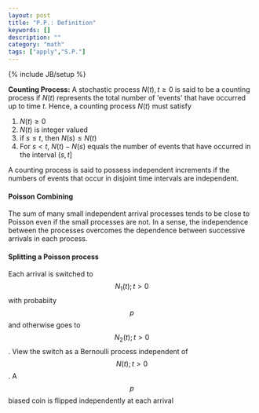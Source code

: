 ```yaml
---
layout: post
title: "P.P.: Definition"
keywords: [] 
description: ""
category: "math"
tags: ["apply","S.P."]
---
```

{% include JB/setup %}

**Counting Process:** A stochastic process ${N(t), t \geq 0}$ is said to be a
counting process if $N(t)$ represents the total number of 'events' that have
occurred up to time $t$. Hence, a counting process $N(t)$ must satisfy

1. $N(t) \geq 0$
2. $N(t)$ is integer valued
3. if $s \leq t$, then $N(s) \leq N(t)$
4. For $s < t$, $N(t) - N(s)$ equals the number of events that have occurred in
   the interval $(s,t]$

A counting process is said to possess independent increments if the numbers of
events that occur in disjoint time intervals are independent.






#### Poisson Combining
The sum of many small independent arrival processes tends to be close to Poisson
even if the small processes are not.  In a sense, the independence between the
processes overcomes the dependence between successive arrivals in each process.

#### Splitting a Poisson process
Each arrival is switched to $${N_1(t);t>0}$$ with probabiity $$p$$ and otherwise
goes to $${N_2(t);t>0}$$.  View the switch as a Bernoulli process independent of
$${N(t);t>0}$$. A $$p$$ biased coin is flipped independently at each arrival

